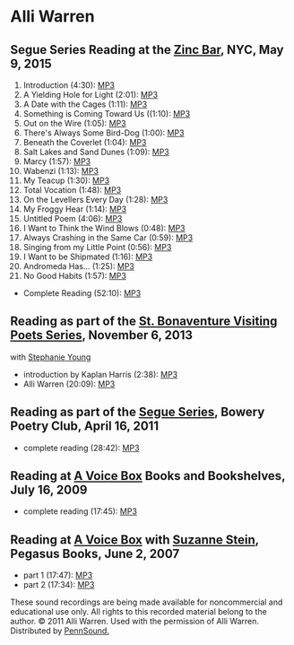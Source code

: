 Alli Warren
===========

Segue Series Reading at the [Zinc Bar](Segue-ZINC.php#spring2015), NYC, May 9, 2015
-----------------------------------------------------------------------------------

1.  Introduction (4:30): [MP3](https://media.sas.upenn.edu/pennsound/authors/Warren/5-9-15/Alli-Warren_Introduction_Zinc-Winter-2014_Spring-2015_01.mp3)
2.  A Yielding Hole for Light (2:01): [MP3](https://media.sas.upenn.edu/pennsound/authors/Warren/5-9-15/Alli-Warren_A-Yielding-Hole-for-Light_Zinc-Winter-2014_Spring-2015_01.mp3)
3.  A Date with the Cages (1:11): [MP3](https://media.sas.upenn.edu/pennsound/authors/Warren/5-9-15/Alli-Warren_A-Date-with-the-Cages_Zinc-Winter-2014_Spring-2015_01.mp3)
4.  Something is Coming Toward Us ((1:10): [MP3](https://media.sas.upenn.edu/pennsound/authors/Warren/5-9-15/Alli-Warren_Somrthing-is-Coming-Toward-Us_Zinc-Winter-2014_Spring-2015_01.mp3)
5.  Out on the Wire (1:05): [MP3](https://media.sas.upenn.edu/pennsound/authors/Warren/5-9-15/Alli-Warren_Out-on-the-Wire_Zinc-Winter-2014_Spring-2015_01.mp3)
6.  There's Always Some Bird-Dog (1:00): [MP3](https://media.sas.upenn.edu/pennsound/authors/Warren/5-9-15/Alli-Warren_Theres-Always-Some-Bird-Dog_Zinc-Winter-2014_Spring-2015_01.mp3)
7.  Beneath the Coverlet (1:04): [MP3](https://media.sas.upenn.edu/pennsound/authors/Warren/5-9-15/Alli-Warren_beneath-the-coverlet_Zinc-Winter-2014_Spring-2015_01.mp3)
8.  Salt Lakes and Sand Dunes (1:09): [MP3](https://media.sas.upenn.edu/pennsound/authors/Warren/5-9-15/Alli-Warren_Salt-Lakes-and-Sand-Dunes_Zinc-Winter-2014_Spring-2015_01.mp3)
9.  Marcy (1:57): [MP3](https://media.sas.upenn.edu/pennsound/authors/Warren/5-9-15/Alli-Warren_Mercy_Zinc-Winter-2014_Spring-2015_01.mp3)
10. Wabenzi (1:13): [MP3](https://media.sas.upenn.edu/pennsound/authors/Warren/5-9-15/Alli-Warren_Wabenzi_Zinc-Winter-2014_Spring-2015_01.mp3)
11. My Teacup (1:30): [MP3](https://media.sas.upenn.edu/pennsound/authors/Warren/5-9-15/Alli-Warren_My-Teacup_Zinc-Winter-2014_Spring-2015_01.mp3)
12. Total Vocation (1:48): [MP3](https://media.sas.upenn.edu/pennsound/authors/Warren/5-9-15/Alli-Warren_Subtle-Vocation_Zinc-Winter-2014_Spring-2015_01.mp3)
13. On the Levellers Every Day (1:28): [MP3](https://media.sas.upenn.edu/pennsound/authors/Warren/5-9-15/Alli-Warren_On-the-Levelers-Every-Day_Zinc-Winter-2014_Spring-2015_01.mp3)
14. My Froggy Hear (1:14): [MP3](https://media.sas.upenn.edu/pennsound/authors/Warren/5-9-15/Alli-Warren_My-Froggy-Heart_Zinc-Winter-2014_Spring-2015_01.mp3)
15. Untitled Poem (4:06): [MP3](https://media.sas.upenn.edu/pennsound/authors/Warren/5-9-15/Alli-Warren_Untitled-Poem_Zinc-Winter-2014_Spring-2015_01.mp3)
16. I Want to Think the Wind Blows (0:48): [MP3](https://media.sas.upenn.edu/pennsound/authors/Warren/5-9-15/Alli-Warren_I-wanna-think-the-wind-blows_Zinc-Winter-2014_Spring-2015_01.mp3)
17. Always Crashing in the Same Car (0:59): [MP3](https://media.sas.upenn.edu/pennsound/authors/Warren/5-9-15/Alli-Warren_Always-crashing-in-the-same-Car_Zinc-Winter-2014_Spring-2015_01.mp3)
18. Singing from my Little Point (0:56): [MP3](https://media.sas.upenn.edu/pennsound/authors/Warren/5-9-15/Alli-Warren_Singing-from-my-little-point_Zinc-Winter-2014_Spring-2015_01.mp3)
19. I Want to be Shipmated (1:16): [MP3](https://media.sas.upenn.edu/pennsound/authors/Warren/5-9-15/Alli-Warren_I-wanna-be-shipmated_Zinc-Winter-2014_Spring-2015_01.mp3)
20. Andromeda Has... (1:25): [MP3](https://media.sas.upenn.edu/pennsound/authors/Warren/5-9-15/Alli-Warren_Andromeda-Has_Zinc-Winter-2014_Spring-2015_01.mp3)
21. No Good Habits (1:57): [MP3](https://media.sas.upenn.edu/pennsound/authors/Warren/5-9-15/Alli-Warren_No-Good-habits_Zinc-Winter-2014_Spring-2015_01.mp3)

-   Complete Reading (52:10): [MP3](https://media.sas.upenn.edu/pennsound/groups/Segue-Zinc-Bar/Zinc-Winter-2014_Spring-2015/Alli-Warren-Zinc-Winter-2014_Spring-2015.mp3)


Reading as part of the [St. Bonaventure Visiting Poets Series](http://writing.upenn.edu/pennsound/x/St-Bonaventure.php), November 6, 2013
-----------------------------------------------------------------------------------------------------------------------------------------

with [Stephanie Young](http://writing.upenn.edu/pennsound/x/Young.php#11-6-13)

-   introduction by Kaplan Harris (2:38): [MP3](http://media.sas.upenn.edu/pennsound/groups/St-Bonaventure/Warren-Alli_03_Intro-by-Kaplan-Harris_St-Bonvanent_NY_11-6-13.mp3)
-   Alli Warren (20:09): [MP3](http://media.sas.upenn.edu/pennsound/groups/St-Bonaventure/Warren-Alli_04_Reading_St-Bonvanent_NY_11-6-13.mp3)

Reading as part of the [Segue Series](http://www.writing.upenn.edu/pennsound/x/Segue-BPC.php), Bowery Poetry Club, April 16, 2011
---------------------------------------------------------------------------------------------------------------------------------

-   complete reading (28:42): [MP3](http://media.sas.upenn.edu/pennsound/authors/Warren/Warren-Alli_Complete-Reading_Segue-BPC_NYC_4-16-11.mp3)

Reading at [A Voice Box](http://writing.upenn.edu/pennsound/x/A-Voice-Box.php) Books and Bookshelves, July 16, 2009
-------------------------------------------------------------------------------------------------------------------

-   complete reading (17:45): [MP3](http://media.sas.upenn.edu/pennsound/authors/Warren/Warren-Alli_Complete-Recording_Books-and-Bookshelves_A-Voice-Box_7-16-09.mp3)

Reading at [A Voice Box](http://writing.upenn.edu/pennsound/x/A-Voice-Box.php) with [Suzanne Stein](http://writing.upenn.edu/pennsound/x/Stein-Suzanne.php), Pegasus Books, June 2, 2007
----------------------------------------------------------------------------------------------------------------------------------------------------------------------------------------

-   part 1 (17:47): [MP3](http://media.sas.upenn.edu/pennsound/authors/Warren/Stein-Suzanne-and-Alli-Warren_Pegasus-Books_AVB_06-02-07part1.mp3)
-   part 2 (17:34): [MP3](http://media.sas.upenn.edu/pennsound/authors/Warren/Stein-Suzanne-and-Warren-Alli_Pegasus-Books_AVB_part2.mp3)

  
  

These sound recordings are being made available for noncommercial and educational use only.
All rights to this recorded material belong to the author. © 2011 Alli Warren.
Used with the permission of Alli Warren. Distributed by [PennSound.](../index.html)
